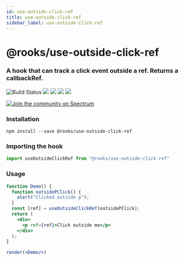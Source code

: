 ```yaml
---
id: use-outside-click-ref
title: use-outside-click-ref
sidebar_label: use-outside-click-ref
---
```


# @rooks/use-outside-click-ref

### A hook that can track a click event outside a ref. Returns a callbackRef.

![Build Status](https://github.com/imbhargav5/rooks/workflows/Node%20CI/badge.svg) ![](https://img.shields.io/npm/v/@rooks/use-outside-click-ref/latest.svg) ![](https://img.shields.io/npm/l/@rooks/use-outside-click-ref.svg) ![](https://img.shields.io/bundlephobia/min/@rooks/use-outside-click-ref.svg) ![](https://img.shields.io/david/imbhargav5/rooks.svg?path=packages%2Foutside-click-ref)

<a href="https://spectrum.chat/rooks"><img src="https://withspectrum.github.io/badge/badge.svg" alt="Join the community on Spectrum"/></a>

### Installation

```
npm install --save @rooks/use-outside-click-ref
```

### Importing the hook

```javascript
import useOutsideClickRef from "@rooks/use-outside-click-ref"
```

### Usage

```jsx
function Demo() {
  function outsidePClick() {
    alert("Clicked outside p");
  }
  const [ref] = useOutsideClickRef(outsidePClick);
  return (
    <div>
      <p ref={ref}>Click outside me</p>
    </div>
  );
}

render(<Demo/>)
```

    